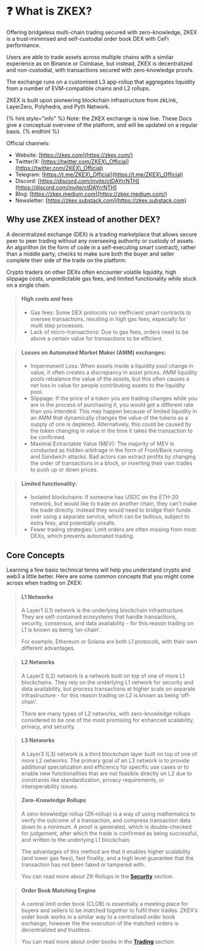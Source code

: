 # ❓ What is ZKEX?

Offering bridgeless multi-chain trading secured with zero-knowledge, ZKEX is a trust-minimised and self-custodial order book DEX with CeFi performance.

Users are able to trade assets across multiple chains with a similar experience as on Binance or Coinbase, but instead, ZKEX is decentralized and non-custodial, with transactions secured with zero-knowledge proofs.

The exchange runs on a customised L3 app-rollup that aggregates liquidity from a number of EVM-compatible chains and L2 rollups.

ZKEX is built upon pioneering blockchain infrastructure from zkLink, LayerZero, Polyhedra, and Pyth Network.

{% hint style="info" %}
Note: the ZKEX exchange is now live. These Docs give a conceptual overview of the platform, and will be updated on a regular basis.
{% endhint %}

Official channels:

* Website: [https://zkex.com](https://zkex.com/)
* Twitter/X: [https://twitter.com/ZKEX\_Official](https://twitter.com/ZKEX\_Official)
* Telegram: [https://t.me/ZKEX\_Official](https://t.me/ZKEX\_Official)
* Discord: [https://discord.com/invite/ctDAYrrNTH](https://discord.com/invite/ctDAYrrNTH)
* Blog: [https://zkex.medium.com](https://zkex.medium.com/)
* Newsletter: [https://zkex.substack.com](https://zkex.substack.com)

## Why use ZKEX instead of another DEX?

A decentralized exchange (DEX) is a trading marketplace that allows secure peer to peer trading without any overseeing authority or custody of assets. An algorithm (in the form of code in a self-executing smart contract), rather than a middle party, checks to make sure both the buyer and seller complete their side of the trade on the platform.

Crypto traders on other DEXs often encounter volatile liquidity, high slippage costs, unpredictable gas fees, and limited functionality while stuck on a single chain.

> #### High costs and fees
>
> * Gas fees: Some DEX protocols run inefficient smart contracts to oversee transactions, resulting in high gas fees, especially for multi step processes.
> * Lack of micro-transactions: Due to gas fees, orders need to be above a certain value for transactions to be efficient.

> #### Losses on Automated Market Maker (AMM) exchanges:
>
> * Impermanent Loss: When assets inside a liquidity pool change in value, it often creates a discrepancy in asset prices. AMM liquidity pools rebalance the value of the assets, but this often causes a net loss in value for people contributing assets to the liquidity pool.
> * Slippage: If the price of a token you are trading changes while you are in the process of purchasing it, you would get a different rate than you intended. This may happen because of limited liquidity in an AMM that dynamically changes the value of the tokens as a supply of one is depleted. Alternatively, this could be caused by the token changing in value in the time it takes the transaction to be confirmed.
> * Maximal Extractable Value (MEV): The majority of MEV is conducted as hidden arbitrage in the form of Front/Back running and Sandwich attacks. Bad actors can extract profits by changing the order of transactions in a block, or inserting their own trades to push up or down prices.

> #### Limited functionality:
>
> * Isolated blockchains: If someone has USDC on the ETH-20 network, but would like to trade on another chain, they can’t make the trade directly. Instead they would need to bridge their funds over using a separate service, which can be tedious, subject to extra fees, and potentially unsafe.
> * Fewer trading strategies: Limit orders are often missing from most DEXs, which prevents automated trading.

## Core Concepts

Learning a few basic technical terms will help you understand crypto and web3 a little better. Here are some common concepts that you might come across when trading on ZKEX:

> #### L1 Networks
>
> A Layer1 (L1) network is the underlying blockchain infrastructure. They are self-contained ecosystems that handle transactions, security, consensus, and data availability - for this reason trading on L1 is known as being ‘on-chain’.
>
> For example, Ethereum or Solana are both L1 protocols, with their own different advantages.

> #### L2 Networks
>
> A Layer2 (L2) network is a network built on top of one of more L1 blockchains. They rely on the underlying L1 network for security and data availability, but process transactions at higher scale on separate infrastructure - for this reason trading on L2 is known as being ‘off-chain’.
>
> There are many types of L2 networks, with zero-knowledge rollups considered to be one of the most promising for enhanced scalability, privacy, and security.

> #### L3 Networks
>
> A Layer3 (L3) network is a third blockchain layer built on top of one of more L2 networks. The primary goal of an L3 network is to provide additional specialization and efficiency for specific use cases  or to enable new functionalities that are not feasible directly on L2 due to constraints like standardization, privacy requirements, or interoperability issues.

> #### Zero-Knowledge Rollups
>
> A zero-knowledge rollup (ZK-rollup) is a way of using mathematics to verify the outcome of a transaction, and compress transaction data down to a minimum. A proof is generated, which is double-checked for judgement, after which the trade is confirmed as being successful, and written to the underlying L1 blockchain.
>
> The advantages of this method are that it enables higher scalability (and lower gas fees), fast finality, and a high level guarantee that the transaction has not been faked or tampered with.
>
> You can read more about ZK-Rollups in the [**Security**](https://github.com/ZKEX/docs/blob/master/docs/Concepts/Security) section.

> #### Order Book Matching Engine
>
> A central limit order book (CLOB) is essentially a meeting place for buyers and sellers to be matched together to fulfil their trades. ZKEX’s order book works in a similar way to a centralised order book exchange, however the the execution of the matched orders is decentralized and trustless.
>
> You can read more about order books in the [**Trading**](https://github.com/ZKEX/docs/blob/master/docs/Concepts/Trading) section.
